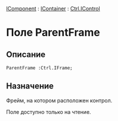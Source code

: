 ﻿---
Link: .Ctrl.IControl.@ParentFrame
---

[IComponent](topic:Com.Custom.ComClasses.IComponent.Default) :
[IContainer](topic:Com.Custom.ComClasses.IContainer.Default) :
[Ctrl.IControl](Default)

# Поле ParentFrame

## Описание

    ParentFrame :Ctrl.IFrame;

## Назначение

Фрейм, на котором расположен контрол.

Поле доступно только на чтение.
